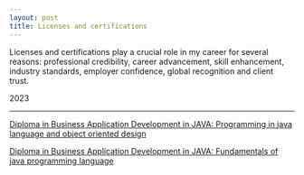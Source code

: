 ```yaml
---
layout: post
title: Licenses and certifications
---
```


Licenses and certifications play a crucial role in my career for several reasons: professional credibility, career advancement, skill enhancement, industry standards, employer confidence, global recognition and client trust.

2023

---

[Diploma in Business Application Development in JAVA: Programming in java language and object oriented design][certification-diploma-java-specialization-modulo-2]

[Diploma in Business Application Development in JAVA: Fundamentals of java programming language][certification-diploma-java-specialization-modulo-1]

[certification-diploma-java-specialization-modulo-1]: https://drive.google.com/file/d/1Q5dx2IQcW_W8pGP5mlvh136SnkujK4gq/view?usp=drive_link

[certification-diploma-java-specialization-modulo-2]: https://drive.google.com/file/d/1fO3VB_jZn_IxPCIzr1grPScLG35WNXQC/view?usp=drive_link
